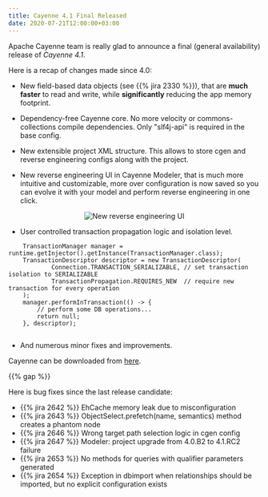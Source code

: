 ```yaml
---
title: Cayenne 4.1 Final Released
date: 2020-07-21T12:00:00+03:00
---
```


Apache Cayenne team is really glad to announce a final (general availability) release of _Cayenne 4.1_. 

Here is a recap of changes made since 4.0:

- New field-based data objects (see {{% jira 2330 %}}), 
  that are **much faster** to read and write, while **significantly** reducing the app memory footprint.
  
- Dependency-free Cayenne core. No more velocity or commons-collections compile dependencies. Only "slf4j-api" is required in the base config.

- New extensible project XML structure. This allows to store cgen and reverse engineering configs along with the project.

- New reverse engineering UI in Cayenne Modeler, that is much more intuitive and customizable, 
more over configuration is now saved so you can evolve it with your model and perform reverse engineering in one click.
<p style="text-align: center;">
    <img class="img-fluid" src="/docs/4.1/upgrade-guide/images/modeler-dbimport.png" alt="New reverse engineering UI"/>
</p>

- User controlled transaction propagation logic and isolation level.

```
    TransactionManager manager = runtime.getInjector().getInstance(TransactionManager.class);
    TransactionDescriptor descriptor = new TransactionDescriptor(
            Connection.TRANSACTION_SERIALIZABLE, // set transaction isolation to SERIALIZABLE 
            TransactionPropagation.REQUIRES_NEW  // require new transaction for every operation
    );
    manager.performInTransaction(() -> {
        // perform some DB operations...
        return null;
    }, descriptor);
    
```

- And numerous minor fixes and improvements. 

Cayenne can be downloaded from [here](/download.html).

{{% gap %}}

Here is bug fixes since the last release candidate:

* {{% jira 2642 %}} EhCache memory leak due to misconfiguration
* {{% jira 2643 %}} ObjectSelect.prefetch(name, semantics) method creates a phantom node
* {{% jira 2646 %}} Wrong target path selection logic in cgen config
* {{% jira 2647 %}} Modeler: project upgrade from 4.0.B2 to 4.1.RC2 failure
* {{% jira 2653 %}} No methods for queries with qualifier parameters generated
* {{% jira 2654 %}} Exception in dbimport when relationships should be imported, but no explicit configuration exists